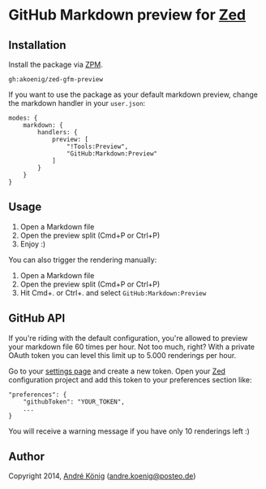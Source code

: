 # GitHub Markdown preview for [Zed](http://zedapp.org/)

## Installation

Install the package via [ZPM](http://zedapp.org/2014/05/zed-package-manager/).

    gh:akoenig/zed-gfm-preview

If you want to use the package as your default markdown preview, change the markdown handler in your `user.json`:

    modes: {
        markdown: {
            handlers: {
                preview: [
                    "!Tools:Preview",
                    "GitHub:Markdown:Preview"
                ]
            }
        }
    }

## Usage

1. Open a Markdown file
2. Open the preview split (Cmd+P or Ctrl+P)
3. Enjoy :)

You can also trigger the rendering manually:

1. Open a Markdown file
2. Open the preview split (Cmd+P or Ctrl+P)
3. Hit Cmd+. or Ctrl+. and select `GitHub:Markdown:Preview`

## GitHub API

If you're riding with the default configuration, you're allowed to preview your markdown file 60 times per hour. Not too much, right? With a private OAuth token you can level this limit up to 5.000 renderings per hour.

Go to your [settings page](https://github.com/settings/tokens/new) and create a new token. Open your [Zed](http://zedapp.org/) configuration project and add this token to your preferences section like:

    "preferences": {
        "githubToken": "YOUR_TOKEN",
        ...
    }

You will receive a warning message if you have only 10 renderings left :)

## Author

Copyright 2014, [André König](http://andrekoenig.info) (andre.koenig@posteo.de)
